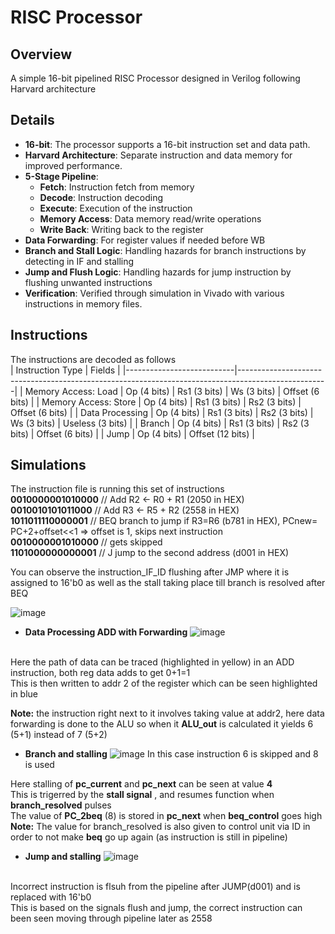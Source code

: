 # RISC Processor

## Overview

A simple 16-bit pipelined RISC Processor designed in Verilog following Harvard architecture

## Details
- **16-bit**: The processor supports a 16-bit instruction set and data path.
- **Harvard Architecture**: Separate instruction and data memory for improved performance.
- **5-Stage Pipeline**: 
  - **Fetch**: Instruction fetch from memory
  - **Decode**: Instruction decoding
  - **Execute**: Execution of the instruction
  - **Memory Access**: Data memory read/write operations
  - **Write Back**: Writing back to the register
- **Data Forwarding**: For register values if needed before WB
- **Branch and Stall Logic**: Handling hazards for branch instructions by detecting in IF and stalling
- **Jump and Flush Logic**: Handling hazards for jump instruction by flushing unwanted instructions
- **Verification**: Verified through simulation in Vivado with various instructions in memory files.

## Instructions 
The instructions are decoded as follows <br>
| Instruction Type          | Fields                                                                                             |
|---------------------------|----------------------------------------------------------------------------------------------------|
| Memory Access: Load        | Op (4 bits) &#124; Rs1 (3 bits) &#124; Ws (3 bits) &#124; Offset (6 bits)                          |
| Memory Access: Store       | Op (4 bits) &#124; Rs1 (3 bits) &#124; Rs2 (3 bits) &#124; Offset (6 bits)                         |
| Data Processing            | Op (4 bits) &#124; Rs1 (3 bits) &#124; Rs2 (3 bits) &#124; Ws (3 bits) &#124; Useless (3 bits)     |
| Branch                     | Op (4 bits) &#124; Rs1 (3 bits) &#124; Rs2 (3 bits) &#124; Offset (6 bits)                         |
| Jump                       | Op (4 bits) &#124; Offset (12 bits)                                                                |


## Simulations
The instruction file is running this set of instructions <br>
**0010000001010000** // Add R2 <- R0 + R1 (2050 in HEX) <br>
**0010010101011000** // Add R3 <- R5 + R2 (2558 in HEX) <br>
**1011011110000001** // BEQ branch to jump if R3=R6 (b781 in HEX), PCnew= PC+2+offset<<1 => offset is 1, skips next instruction <br>
**0010000001010000** // gets skipped <br>
**1101000000000001** // J jump to the second address (d001 in HEX) <br>

You can observe the instruction_IF_ID flushing after JMP where it is assigned to 16'b0 as well as the stall taking place till branch is resolved after BEQ

![image](https://github.com/user-attachments/assets/f605ae3c-e3dd-49db-9fd9-e3bcd6150a03) <br>

- **Data Processing ADD with Forwarding**
![image](https://github.com/user-attachments/assets/247de4fc-879c-46a4-91e1-164fbcfdebe0)
<br>
Here the path of data can be traced (highlighted in yellow) in an ADD instruction, both reg data adds to get 0+1=1<br>
This is then written to addr 2 of the register which can be seen highlighted in blue

**Note:** the instruction right next to it involves taking value at addr2, here data forwarding is done to the ALU so when it **ALU_out** is calculated it yields 6 (5+1) instead of 7 (5+2) 
<br>
- **Branch and stalling**
  ![image](https://github.com/user-attachments/assets/e33227aa-ffdd-48bf-b93a-2dba8429bb7f)
In this case instruction 6 is skipped and 8 is used

Here stalling of **pc_current** and **pc_next** can be seen at value **4** <br>
This is trigerred by the **stall signal** , and resumes function when **branch_resolved** pulses <br>
The value of **PC_2beq** (8) is stored in **pc_next** when **beq_control** goes high <br>
**Note:** The value for branch_resolved is also given to control unit via ID in order to not make **beq** go up again (as instruction is still in pipeline)
<br>
- **Jump and stalling**
![image](https://github.com/user-attachments/assets/6c13ab6a-d098-4cc5-97b9-55ab9462684e)
<br>
Incorrect instruction is flsuh from the pipeline after JUMP(d001) and is replaced with 16'b0 <br>
This is based on the signals flush and jump, the correct instruction can been seen moving through pipeline later as 2558
